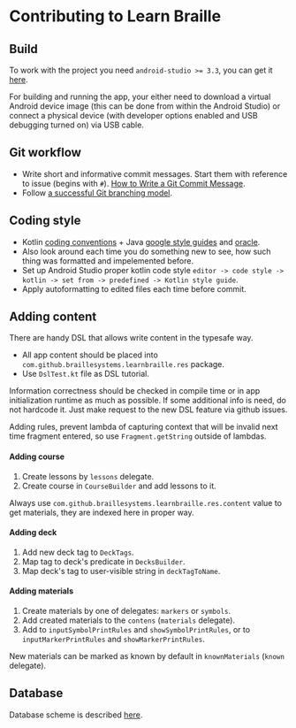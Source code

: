 # Contributing to Learn Braille

## Build

To work with the project you need `android-studio >= 3.3`, you can get it [here](https:://developer.android.com/studio).

For building and running the app, your either need to download a virtual Android device image (this can be done from within the Android Studio) or connect a physical device (with developer options enabled and USB debugging turned on) via USB cable.

## Git workflow

- Write short and informative commit messages. Start them with reference to issue (begins with `#`). [How to Write a Git Commit Message](https://chris.beams.io/posts/git-commit/).
- Follow [a successful Git branching model](https://nvie.com/posts/a-successful-git-branching-model/).

## Coding style

- Kotlin [coding conventions](https://kotlinlang.org/docs/reference/coding-conventions.html) + Java [google style guides](https://google.github.io/styleguide/javaguide.html) and [oracle](https://www.oracle.com/technetwork/java/codeconvtoc-136057.html).
- Also look around each time you do something new to see, how such thing was formatted and impelemented before.
- Set up Android Studio proper kotlin code style `editor -> code style -> kotlin -> set from -> predefined -> Kotlin style guide`.
- Apply autoformatting to edited files each time before commit.

## Adding content

There are handy DSL that allows write content in the typesafe way.

- All app content should be placed into `com.github.braillesystems.learnbraille.res` package.
- Use `DslTest.kt` file as DSL tutorial.

Information correctness should be checked in compile time or in app initialization runtime as much as possible. If some additional info is need, do not hardcode it. Just make request to the new DSL feature via github issues.

Adding rules, prevent lambda of capturing context that will be invalid next time fragment entered, so use `Fragment.getString` outside of lambdas.

#### Adding course

1. Create lessons by `lessons` delegate.
2. Create course in `CourseBuilder` and add lessons to it.

Always use `com.github.braillesystems.learnbraille.res.content` value to get materials, they are indexed here in proper way.

#### Adding deck

1. Add new deck tag to `DeckTags`.
2. Map tag to deck's predicate in `DecksBuilder`.
3. Map deck's tag to user-visible string in `deckTagToName`.

#### Adding materials

1. Create materials by one of delegates: `markers` or `symbols`.
2. Add created materials to the `contens` (`materials` delegate).
3. Add to `inputSymbolPrintRules` and `showSymbolPrintRules`, or to `inputMarkerPrintRules` and `showMarkerPrintRules`.

New materials can be marked as known by default in `knownMaterials` (`known` delegate).

## Database

Database scheme is described [here](https://github.com/braille-systems/learn-braille/blob/master/database.md).
